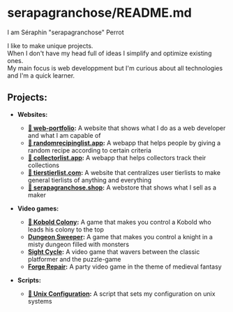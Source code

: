# serapagranchose/README.md

I am Séraphin "serapagranchose" Perrot

I like to make unique projects.  
When I don't have my head full of ideas I simplify and optimize existing ones.  
My main focus is web developpment but I'm curious about all technologies and I'm a quick learner.

## Projects:

- **Websites:**
    - [**🚧 web-portfolio**](https://github.com/serapagranchose/web-portfolio)**:** A website that shows what I do as a web developer and what I am capable of
    - [**🚧 randomrecipinglist.app**](https://github.com/serapagranchose/randomrecipinglist.app)**:** A webapp that helps people by giving a random recipe according to certain criteria
    - [**🚧 collectorlist.app**](https://github.com/serapagranchose/collectorlist.app)**:** A webapp that helps collectors track their collections
    - [**🚧 tierstierlist.com**](https://github.com/serapagranchose/tierstierlist.com)**:** A website that centralizes user tierlists to make general tierlists of anything and everything
    - [**🚧 serapagranchose.shop**](https://github.com/serapagranchose/serapagranchose.shop)**:** A webstore that shows what I sell as a maker

- **Video games:**
    - [**🚧 Kobold Colony**](https://github.com/serapagranchose/kobold-colony)**:** A game that makes you control a Kobold who leads his colony to the top
    - [**Dungeon Sweeper**](https://github.com/serapagranchose/dungeon-sweeper)**:** A game that makes you control a knight in a misty dungeon filled with monsters
    - [**Sight Cycle**](https://github.com/serapagranchose/sight-cycle)**:** A video game that wavers between the classic platformer and the puzzle-game
    - [**Forge Repair**](https://github.com/serapagranchose/forge-repair)**:** A party video game in the theme of medieval fantasy

- **Scripts:**
    - [**🚧 Unix Configuration**](https://github.com/serapagranchose/unix_configuration)**:** A script that sets my configuration on unix systems
